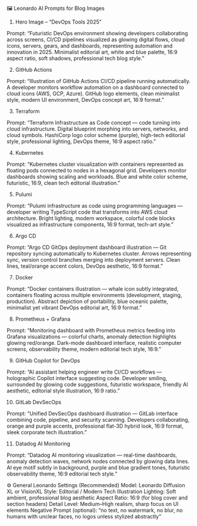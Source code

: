 🖼 Leonardo AI Prompts for Blog Images
1. Hero Image – “DevOps Tools 2025”

Prompt:
“Futuristic DevOps environment showing developers collaborating across screens, CI/CD pipelines visualized as glowing digital flows, cloud icons, servers, gears, and dashboards, representing automation and innovation in 2025.
Minimalist editorial art, white and blue palette, 16:9 aspect ratio, soft shadows, professional tech blog style.”

2. GitHub Actions

Prompt:
“Illustration of GitHub Actions CI/CD pipeline running automatically. A developer monitors workflow automation on a dashboard connected to cloud icons (AWS, GCP, Azure). GitHub logo elements, clean minimalist style, modern UI environment, DevOps concept art, 16:9 format.”

3. Terraform

Prompt:
“Terraform Infrastructure as Code concept — code turning into cloud infrastructure. Digital blueprint morphing into servers, networks, and cloud symbols. HashiCorp logo color scheme (purple), high-tech editorial style, professional lighting, DevOps theme, 16:9 aspect ratio.”

4. Kubernetes

Prompt:
“Kubernetes cluster visualization with containers represented as floating pods connected to nodes in a hexagonal grid. Developers monitor dashboards showing scaling and workloads. Blue and white color scheme, futuristic, 16:9, clean tech editorial illustration.”

5. Pulumi

Prompt:
“Pulumi infrastructure as code using programming languages — developer writing TypeScript code that transforms into AWS cloud architecture. Bright lighting, modern workspace, colorful code blocks visualized as infrastructure components, 16:9 format, tech-art style.”

6. Argo CD

Prompt:
“Argo CD GitOps deployment dashboard illustration — Git repository syncing automatically to Kubernetes cluster. Arrows representing sync, version control branches merging into deployment servers. Clean lines, teal/orange accent colors, DevOps aesthetic, 16:9 format.”

7. Docker

Prompt:
“Docker containers illustration — whale icon subtly integrated, containers floating across multiple environments (development, staging, production). Abstract depiction of portability, blue oceanic palette, minimalist yet vibrant DevOps editorial art, 16:9 format.”

8. Prometheus + Grafana

Prompt:
“Monitoring dashboard with Prometheus metrics feeding into Grafana visualizations — colorful charts, anomaly detection highlights glowing red/orange. Dark-mode dashboard interface, realistic computer screens, observability theme, modern editorial tech style, 16:9.”

9. GitHub Copilot for DevOps

Prompt:
“AI assistant helping engineer write CI/CD workflows — holographic Copilot interface suggesting code. Developer smiling, surrounded by glowing code suggestions, futuristic workspace, friendly AI aesthetic, editorial style illustration, 16:9 ratio.”

10. GitLab DevSecOps

Prompt:
“Unified DevSecOps dashboard illustration — GitLab interface combining code, pipeline, and security scanning. Developers collaborating, orange and purple accents, professional flat-3D hybrid look, 16:9 format, sleek corporate tech illustration.”

11. Datadog AI Monitoring

Prompt:
“Datadog AI monitoring visualization — real-time dashboards, anomaly detection waves, network nodes connected by glowing data lines. AI eye motif subtly in background, purple and blue gradient tones, futuristic observability theme, 16:9 editorial tech style.”

⚙️ General Leonardo Settings (Recommended)
Model: Leonardo Diffusion XL or VisionXL
Style: Editorial / Modern Tech Illustration
Lighting: Soft ambient, professional blog aesthetic
Aspect Ratio: 16:9 (for blog cover and section headers)
Detail Level: Medium–High realism, sharp focus on UI elements
Negative Prompt (optional): “no text, no watermark, no blur, no humans with unclear faces, no logos unless stylized abstractly”
